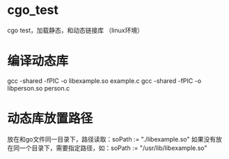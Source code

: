 # cgo_test
cgo test，加载静态，和动态链接库 （linux环境）

# 编译动态库
gcc -shared -fPIC -o libexample.so example.c
gcc -shared -fPIC -o libperson.so person.c

# 动态库放置路径
放在和go文件同一目录下，路径读取：soPath := "./libexample.so"
如果没有放在同一个目录下，需要指定路径，如：soPath := "/usr/lib/libexample.so"